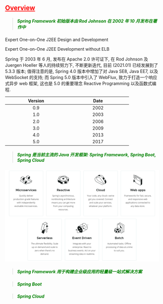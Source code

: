 
## <font color=red><u>Overview</u></font>

> ##### <font color=green> Spring Framework 初始版本由 Rod Johnson 在 2002 年 10 月发布在著作中</font>

Expert One-on-One J2EE Design and Development

Expert One-on-One J2EE Development without ELB
    
Spring 于 2003 年 6 月, 发布在 Apache 2.0 许可证下, 在 Rod Johnson 及 Juergen Hoeller 等人的持续努力下,
不断更新迭代, 目前 (2021.01) 已经发展到了 5.3.3 版本; 值得注意的是, Spring 4.0 版本中增加了对 Java SE8,
Java EE7, 以及 WebSocket 的支持; 而 Spring 5.0 版本中引入了 WebFlux, 致力于打造一个响应式异步 web 框架,
这也是 5.0 的重要理念 Reactive Programming 以及函数式编程.

<style>
table th:first-of-type {
    width: 5cm;
}
table th:nth-of-type(2) {
    width: 5cm;
}
</style>
| Version | Date	| 
| :----:  | :----:  |
| 0.9	  | 2002    |
| 1.0	  | 2003    |
| 2.0	  | 2006    |
| 3.0	  | 2009    |
| 4.0	  | 2013    |
| 5.0	  | 2017    |

> ##### <font color=green> Spring 是当前主流的 Java 开发框架: Spring Framework, Spring Boot, Spring Cloud</font>

![spring-do](../../../media/geek-time/spring-family/spring-do.png)

> ##### <font color=green> Spring Framework 用于构建企业级应用的轻量级一站式解决方案</font>

> ##### <font color=green> Spring Boot</font>

> ##### <font color=green> Spring Cloud</font>
